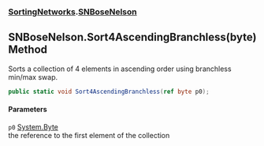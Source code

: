 ### [SortingNetworks](./SortingNetworks.md 'SortingNetworks').[SNBoseNelson](./SortingNetworks-SNBoseNelson.md 'SortingNetworks.SNBoseNelson')
## SNBoseNelson.Sort4AscendingBranchless(byte) Method
Sorts a collection of 4 elements in ascending order using branchless min/max swap.  
```csharp
public static void Sort4AscendingBranchless(ref byte p0);
```
#### Parameters
<a name='SortingNetworks-SNBoseNelson-Sort4AscendingBranchless(byte)-p0'></a>
`p0` [System.Byte](https://docs.microsoft.com/en-us/dotnet/api/System.Byte 'System.Byte')  
the reference to the first element of the collection  
  

